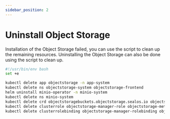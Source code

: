 ```yaml
---
sidebar_position: 2
---
```


# Uninstall Object Storage

Installation of the Object Storage failed, you can use the script to clean up the remaining resources. Uninstalling the
Object Storage can also be done using the script to clean up.

```bash
#!/usr/bin/env bash
set +e

kubectl delete app objectstorage -n app-system
kubectl delete ns objectstorage-system objectstorage-frontend
helm uninstall minio-operator -n minio-system
kubectl delete ns minio-system
kubectl delete crd objectstoragebuckets.objectstorage.sealos.io objectstorageusers.objectstorage.sealos.io
kubectl delete clusterrole objectstorage-manager-role objectstorage-metrics-reader objectstorage-proxy-role
kubectl delete clusterrolebinding objectstorage-manager-rolebinding objectstorage-proxy-rolebinding
```